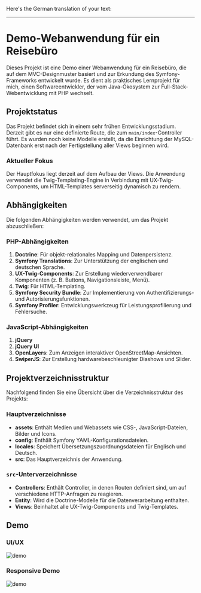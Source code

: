 Here's the German translation of your text:

---

# Demo-Webanwendung für ein Reisebüro

Dieses Projekt ist eine Demo einer Webanwendung für ein Reisebüro, die auf dem MVC-Designmuster basiert und zur Erkundung des Symfony-Frameworks entwickelt wurde. Es dient als praktisches Lernprojekt für mich, einen Softwareentwickler, der vom Java-Ökosystem zur Full-Stack-Webentwicklung mit PHP wechselt.

## Projektstatus

Das Projekt befindet sich in einem sehr frühen Entwicklungsstadium. Derzeit gibt es nur eine definierte Route, die zum `main/index`-Controller führt. Es wurden noch keine Modelle erstellt, da die Einrichtung der MySQL-Datenbank erst nach der Fertigstellung aller Views beginnen wird.

### Aktueller Fokus

Der Hauptfokus liegt derzeit auf dem Aufbau der Views. Die Anwendung verwendet die Twig-Templating-Engine in Verbindung mit UX-Twig-Components, um HTML-Templates serverseitig dynamisch zu rendern.

## Abhängigkeiten

Die folgenden Abhängigkeiten werden verwendet, um das Projekt abzuschließen:

### PHP-Abhängigkeiten
1. **Doctrine**: Für objekt-relationales Mapping und Datenpersistenz.
2. **Symfony Translations**: Zur Unterstützung der englischen und deutschen Sprache.
3. **UX-Twig-Components**: Zur Erstellung wiederverwendbarer Komponenten (z. B. Buttons, Navigationsleiste, Menü).
4. **Twig**: Für HTML-Templating.
5. **Symfony Security Bundle**: Zur Implementierung von Authentifizierungs- und Autorisierungsfunktionen.
6. **Symfony Profiler**: Entwicklungswerkzeug für Leistungsprofilierung und Fehlersuche.

### JavaScript-Abhängigkeiten
1. **jQuery**
2. **jQuery UI**
3. **OpenLayers**: Zum Anzeigen interaktiver OpenStreetMap-Ansichten.
4. **SwiperJS**: Zur Erstellung hardwarebeschleunigter Diashows und Slider.

## Projektverzeichnisstruktur

Nachfolgend finden Sie eine Übersicht über die Verzeichnisstruktur des Projekts:

### Hauptverzeichnisse
- **assets**: Enthält Medien und Webassets wie CSS-, JavaScript-Dateien, Bilder und Icons.
- **config**: Enthält Symfony YAML-Konfigurationsdateien.
- **locales**: Speichert Übersetzungszuordnungsdateien für Englisch und Deutsch.
- **src**: Das Hauptverzeichnis der Anwendung.

### `src`-Unterverzeichnisse
- **Controllers**: Enthält Controller, in denen Routen definiert sind, um auf verschiedene HTTP-Anfragen zu reagieren.
- **Entity**: Wird die Doctrine-Modelle für die Datenverarbeitung enthalten.
- **Views**: Beinhaltet alle UX-Twig-Components und Twig-Templates.


## Demo
### UI/UX
![demo](https://github.com/Feras3245/project-meinausflug/blob/02ea75344e3cb9aa225302e89857823689e948f8/compressed.gif)
### Responsive Demo
![demo](https://github.com/Feras3245/project-meinausflug/blob/a4e7d646eecf6006c428b2067eb5b16a37a347a1/demo-2.gif)
